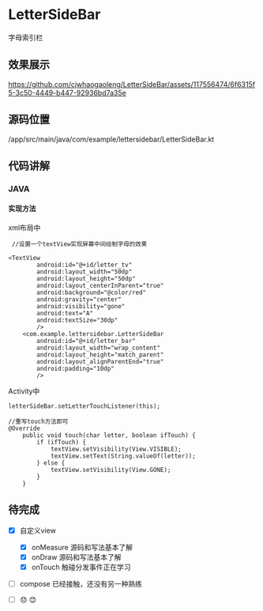 # LetterSideBar
字母索引栏

 ## 效果展示

https://github.com/cjwhaogaoleng/LetterSideBar/assets/117556474/6f6315f5-3c50-4449-b447-92936bd7a35e

 ## 源码位置
/app/src/main/java/com/example/lettersidebar/LetterSideBar.kt

 ## 代码讲解
  ### JAVA
  #### 实现方法
  xml布局中
```
 //设置一个textView实现屏幕中间绘制字母的效果

<TextView
        android:id="@+id/letter_tv"
        android:layout_width="50dp"
        android:layout_height="50dp"
        android:layout_centerInParent="true"
        android:background="@color/red"
        android:gravity="center"
        android:visibility="gone"
        android:text="A"
        android:textSize="30dp"
        />
    <com.example.lettersidebar.LetterSideBar
        android:id="@+id/letter_bar"
        android:layout_width="wrap_content"
        android:layout_height="match_parent"
        android:layout_alignParentEnd="true"
        android:padding="10dp"
        />
```
Activity中
```
letterSideBar.setLetterTouchListener(this);

//重写touch方法即可
@Override
    public void touch(char letter, boolean ifTouch) {
        if (ifTouch) {
            textView.setVisibility(View.VISIBLE);
            textView.setText(String.valueOf(letter));
        } else {
            textView.setVisibility(View.GONE);
        }
    }
```

 ## 待完成
 - [x] 自定义view
   - [x] onMeasure 源码和写法基本了解
   - [x] onDraw 源码和写法基本了解
   - [x] onTouch 触碰分发事件正在学习
 - [ ] compose 已经接触，还没有另一种熟练
 - [ ] :disappointed: :blush:


